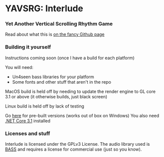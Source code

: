 # **YAVSRG: Interlude**
### Yet Another Vertical Scrolling Rhythm Game

Read about what this is [on the fancy Github page](https://percyqaz.github.io/YAVSRG)

### Building it yourself

Instructions coming soon (once I have a build for each platform)

You will need:
- Un4seen bass libraries for your platform
- Some fonts and other stuff that aren't in the repo

MacOS build is held off by needing to update the render engine to GL core 3.1 or above (it otherwise builds, just black screen)

Linux build is held off by lack of testing

Go [here](https://github.com/percyqaz/YAVSRG/releases) for pre-built versions (works out of box on Windows)
You also need [.NET Core 3.1](https://dotnet.microsoft.com/download/dotnet/3.1/runtime) installed

### Licenses and stuff

Interlude is licensed under the GPLv3 License.
The audio library used is [BASS](http://www.un4seen.com/bass.html) and requires a license for commercial use (just so you know).
